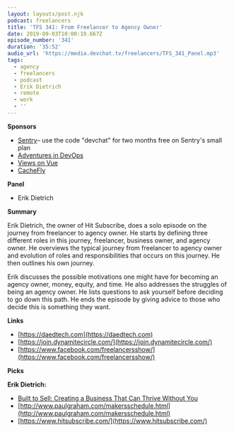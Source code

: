 ```yaml
---
layout: layouts/post.njk
podcast: freelancers
title: 'TFS 341: From Freelancer to Agency Owner'
date: 2019-09-03T10:00:19.667Z
episode_number: '341'
duration: '35:52'
audio_url: 'https://media.devchat.tv/freelancers/TFS_341_Panel.mp3'
tags:
  - agency
  - freelancers
  - podcast
  - Erik Dietrich
  - remote
  - work
  - ''
---
```


**Sponsors**

- [Sentry](http://sentry.io/)– use the code "devchat" for two months free on Sentry's small plan
- [Adventures in DevOps](https://devchat.tv/adventures-in-devops/)
- [Views on Vue](https://devchat.tv/views-on-vue/)
- [CacheFly](https://www.cachefly.com/)

**Panel**

- Erik Dietrich

**Summary**

Erik Dietrich, the owner of Hit Subscribe, does a solo episode on the journey from freelancer to agency owner. He starts by defining three different roles in this journey, freelancer, business owner, and agency owner. He overviews the typical journey from freelancer to agency owner and evolution of roles and responsibilities that occurs on this journey. He then outlines his own journey. 

Erik discusses the possible motivations one might have for becoming an agency owner, money, equity, and time. He also addresses the struggles of being an agency owner. He lists questions to ask yourself before deciding to go down this path. He ends the episode by giving advice to those who decide this is something they want.

**Links**

- [https://daedtech.com](https://daedtech.com)
- [https://join.dynamitecircle.com/](https://join.dynamitecircle.com/)
- [https://www.facebook.com/freelancersshow/](https://www.facebook.com/freelancersshow/)

**Picks**

**Erik Dietrich:**

- [Built to Sell: Creating a Business That Can Thrive Without You](https://www.amazon.com/Built-Sell-Creating-Business-Without/dp/1591845823/ref=sr_1_3?ie=UTF8&amp;qid=1548462018&amp;sr=8-1&amp;linkCode=ll1&amp;tag=devchattv-20&amp;linkId=f06bfe7482dca8bb751ed6d7cc86e2ab&amp;language=en_US)
- [http://www.paulgraham.com/makersschedule.html](http://www.paulgraham.com/makersschedule.html)
- [https://www.hitsubscribe.com/](https://www.hitsubscribe.com/)

